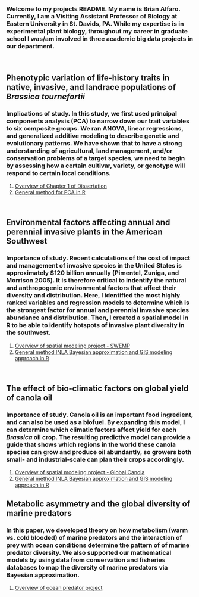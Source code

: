 ### Welcome to my projects README. My name is Brian Alfaro. Currently, I am a Visiting Assistant Professor of Biology at Eastern University in St. Davids, PA. While my expertise is in experimental plant biology, throughout my career in graduate school I was/am involved in three academic big data projects in our department. <br />

<br />

## Phenotypic variation of life‐history traits in native, invasive, and landrace populations of *Brassica tournefortii*

### Implications of study. In this study, we first used principal components analysis (PCA) to narrow down our trait variables to six composite groups. We ran ANOVA, linear regressions, and generalized additive modeling to describe genetic and evolutionary patterns. We have shown that to have a strong understanding of agricultural, land management, and/or conservation problems of a target species, we need to begin by assessing how a certain cultivar, variety, or genotype will respond to certain local conditions. 

1. [Overview of Chapter 1 of Dissertation](https://github.com/brianalf-hub/dissertationcodes/blob/master/CH1Overview.md)
2. [General method for PCA in R](https://github.com/brianalf-hub/dissertationcodes/blob/master/ch1.pca)

<br />

## Environmental factors affecting annual and perennial invasive plants in the American Southwest

### Importance of study. Recent calculations of the cost of impact and management of invasive species in the United States is approximately $120 billion annually (Pimentel, Zuniga, and Morrison 2005). It is therefore critical to indentify the natural and anthropogenic environmental factors that affect their diversity and distribution. Here, I identified the most highly ranked variables and regression models to determine which is the strongest factor for annual and perennial invasive species abundance and distribution. Then, I created a spatial model in R to be able to identify hotspots of invasive plant diversity in the southwest. 

1. [Overview of spatial modeling project - SWEMP](https://github.com/brianalf-hub/swemp/blob/master/README.md)
2. [General method INLA Bayesian approximation and GIS modeling approach in R](https://github.com/brianalf-hub/swemp/blob/master/codes)

<br />

## The effect of bio-climatic factors on global yield of canola oil

### Importance of study. Canola oil is an important food ingredient, and can also be used as a biofuel. By expanding this model, I can determine which climatic factors affect yield for each *Brassica* oil crop. The resulting predictive model can provide a guide that shows which regions in the world these canola species can grow and produce oil abundantly, so growers both small- and industrial-scale can plan their crops accordingly. 

1. [Overview of spatial modeling project - Global Canola](https://github.com/brianalf-hub/canolaoilprediction/blob/master/CanolaOverview.md)
2. [General method INLA Bayesian approximation and GIS modeling approach in R](https://github.com/brianalf-hub/canolaoilprediction/blob/master/INLA%20%26%20GIS%20codes)

## Metabolic asymmetry and the global diversity of marine predators

### In this paper, we developed theory on how metabolism (warm vs. cold blooded) of marine predators and the interaction of prey with ocean conditions determine the pattern of of marine predator diversity. We also supported our mathematical models by using data from conservation and fisheries databases to map the diversity of marine predators via Bayesian approximation. 

1. [Overview of ocean predator project](https://github.com/brianalf-hub/metabolic-oceans/blob/master/OceanOverview.md)

